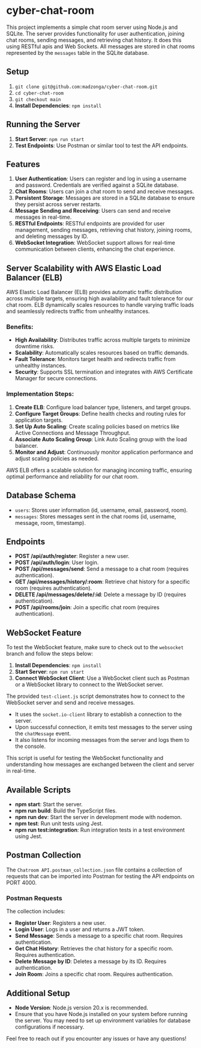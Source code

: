 # cyber-chat-room

This project implements a simple chat room server using Node.js and SQLite. The server provides functionality for user authentication, joining chat rooms, sending messages, and retrieving chat history. It does this using RESTful apis and Web Sockets. All messages are stored in chat rooms represented by the `messages` table in the SQLite database.

## Setup

1. `git clone git@github.com:madzonga/cyber-chat-room.git`
2. `cd cyber-chat-room`
3. `git checkout main`
4. **Install Dependencies**: `npm install`

## Running the Server

1. **Start Server**: `npm run start`
2. **Test Endpoints**: Use Postman or similar tool to test the API endpoints.

## Features

1. **User Authentication**: Users can register and log in using a username and password. Credentials are verified against a SQLite database.
2. **Chat Rooms**: Users can join a chat room to send and receive messages. 
3. **Persistent Storage**: Messages are stored in a SQLite database to ensure they persist across server restarts.
4. **Message Sending and Receiving**: Users can send and receive messages in real-time.
5. **RESTful Endpoints**: RESTful endpoints are provided for user management, sending messages, retrieving chat history, joining rooms, and deleting messages by ID.
6. **WebSocket Integration**: WebSocket support allows for real-time communication between clients, enhancing the chat experience.

## Server Scalability with AWS Elastic Load Balancer (ELB)

AWS Elastic Load Balancer (ELB) provides automatic traffic distribution across multiple targets, ensuring high availability and fault tolerance for our chat room. ELB dynamically scales resources to handle varying traffic loads and seamlessly redirects traffic from unhealthy instances.

### Benefits:

- **High Availability**: Distributes traffic across multiple targets to minimize downtime risks.
- **Scalability**: Automatically scales resources based on traffic demands.
- **Fault Tolerance**: Monitors target health and redirects traffic from unhealthy instances.
- **Security**: Supports SSL termination and integrates with AWS Certificate Manager for secure connections.

### Implementation Steps:

1. **Create ELB**: Configure load balancer type, listeners, and target groups.
2. **Configure Target Groups**: Define health checks and routing rules for application targets.
3. **Set Up Auto Scaling**: Create scaling policies based on metrics like Active Connections and Message Throughput.
4. **Associate Auto Scaling Group**: Link Auto Scaling group with the load balancer.
5. **Monitor and Adjust**: Continuously monitor application performance and adjust scaling policies as needed.

AWS ELB offers a scalable solution for managing incoming traffic, ensuring optimal performance and reliability for our chat room.

## Database Schema

- `users`: Stores user information (id, username, email, password, room).
- `messages`: Stores messages sent in the chat rooms (id, username, message, room, timestamp).

## Endpoints

- **POST /api/auth/register**: Register a new user.
- **POST /api/auth/login**: User login.
- **POST /api/messages/send**: Send a message to a chat room (requires authentication).
- **GET /api/messages/history/:room**: Retrieve chat history for a specific room (requires authentication).
- **DELETE /api/messages/delete/:id**: Delete a message by ID (requires authentication).
- **POST /api/rooms/join**: Join a specific chat room (requires authentication).

## WebSocket Feature

To test the WebSocket feature, make sure to check out to the `websocket` branch and follow the steps below:

1. **Install Dependencies**: `npm install`
2. **Start Server**: `npm run start`
3. **Connect WebSocket Client**: Use a WebSocket client such as Postman or a WebSocket library to connect to the WebSocket server.

The provided `test-client.js` script demonstrates how to connect to the WebSocket server and send and receive messages.

- It uses the `socket.io-client` library to establish a connection to the server.
- Upon successful connection, it emits test messages to the server using the `chatMessage` event.
- It also listens for incoming messages from the server and logs them to the console.

This script is useful for testing the WebSocket functionality and understanding how messages are exchanged between the client and server in real-time.

## Available Scripts

- **npm start**: Start the server.
- **npm run build**: Build the TypeScript files.
- **npm run dev**: Start the server in development mode with nodemon.
- **npm test**: Run unit tests using Jest.
- **npm run test:integration**: Run integration tests in a test environment using Jest.

## Postman Collection

The `Chatroom API.postman_collection.json` file contains a collection of requests that can be imported into Postman for testing the API endpoints on PORT 4000.

### Postman Requests
The collection includes:
- **Register User**: Registers a new user.
- **Login User**: Logs in a user and returns a JWT token.
- **Send Message**: Sends a message to a specific chat room. Requires authentication.
- **Get Chat History**: Retrieves the chat history for a specific room. Requires authentication.
- **Delete Message by ID**: Deletes a message by its ID. Requires authentication.
- **Join Room**: Joins a specific chat room. Requires authentication.

## Additional Setup

- **Node Version**: Node.js version 20.x is recommended.
- Ensure that you have Node.js installed on your system before running the server. You may need to set up environment variables for database configurations if necessary.

Feel free to reach out if you encounter any issues or have any questions!
